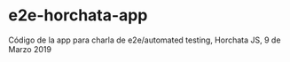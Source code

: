 # e2e-horchata-app
Código de la app para charla de e2e/automated testing, Horchata JS, 9 de Marzo 2019
